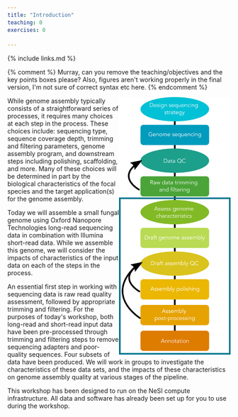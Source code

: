 ```yaml
---
title: "Introduction"
teaching: 0
exercises: 0

---
```


{% include links.md %}

{% comment %} Murray, can you remove the teaching/objectives and the key points boxes please? Also, figures aren't working properly in the final version, I'm not sure of correct syntax etc here. {% endcomment %}

<img align="right" width="50%" src="../fig/genome-assembly-flowchart-small.png">
While genome assembly typically consists of a straightforward series of processes, it requires many choices at each step in the process. These choices include: sequencing type, sequence coverage depth, trimming and filtering parameters, genome assembly program, and downstream steps including polishing, scaffolding, and more. Many of these choices will be determined in part by the biological characteristics of the focal species and the target application(s) for the genome assembly.

Today we will assemble a small fungal genome using Oxford Nanopore Technologies long-read sequencing data in combination with Illumina short-read data. While we assemble this genome, we will consider the impacts of characteristics of the input data on each of the steps in the process. 

An essential first step in working with sequencing data is raw read quality assessment, followed by appropriate trimming and filtering. For the purposes of today's workshop, both long-read and short-read input data have been pre-processed through trimming and filtering steps to remove sequencing adapters and poor-quality sequences. Four subsets of data have been produced. We will work in groups to investigate the characteristics of these data sets, and the impacts of these characteristics on genome assembly quality at various stages of the pipeline.

This workshop has been designed to run on the NeSI compute infrastructure. All data and software has already been set up for you to use during the workshop.
